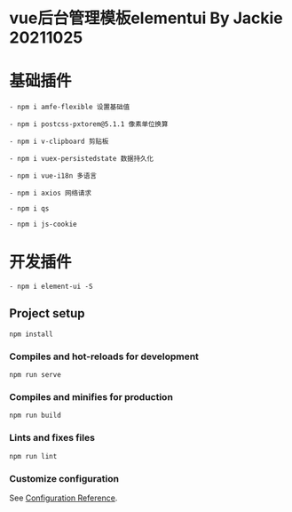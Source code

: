 # vue后台管理模板elementui By Jackie 20211025

# 基础插件
```
- npm i amfe-flexible 设置基础值

- npm i postcss-pxtorem@5.1.1 像素单位换算

- npm i v-clipboard 剪贴板

- npm i vuex-persistedstate 数据持久化

- npm i vue-i18n 多语言

- npm i axios 网络请求

- npm i qs

- npm i js-cookie

```

# 开发插件
```
- npm i element-ui -S
```

## Project setup
```
npm install
```

### Compiles and hot-reloads for development
```
npm run serve
```

### Compiles and minifies for production
```
npm run build
```

### Lints and fixes files
```
npm run lint
```

### Customize configuration
See [Configuration Reference](https://cli.vuejs.org/config/).
